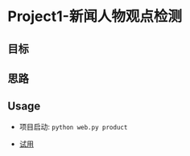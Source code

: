 # Project1-新闻人物观点检测


<!-- ABOUT THE PROJECT -->
## 目标


## 思路




<!-- USAGE EXAMPLES -->
## Usage

- 项目启动:
`python web.py product`

- [试用](http://172.26.88.48:8898)